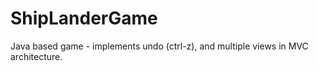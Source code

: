 # ShipLanderGame
Java based game - implements undo (ctrl-z), and multiple views in MVC architecture.
